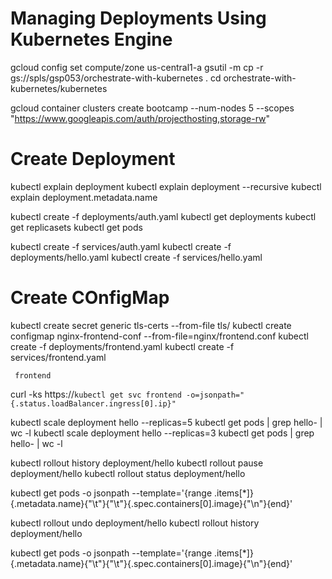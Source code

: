 #  Managing Deployments Using Kubernetes Engine
gcloud config set compute/zone us-central1-a
gsutil -m cp -r gs://spls/gsp053/orchestrate-with-kubernetes .
cd orchestrate-with-kubernetes/kubernetes

gcloud container clusters create bootcamp --num-nodes 5 --scopes "https://www.googleapis.com/auth/projecthosting,storage-rw"


# Create Deployment

kubectl explain deployment
kubectl explain deployment --recursive
kubectl explain deployment.metadata.name

kubectl create -f deployments/auth.yaml
kubectl get deployments
kubectl get replicasets
kubectl get pods

kubectl create -f services/auth.yaml
kubectl create -f deployments/hello.yaml
kubectl create -f services/hello.yaml

# Create COnfigMap
kubectl create secret generic tls-certs --from-file tls/
kubectl create configmap nginx-frontend-conf --from-file=nginx/frontend.conf
kubectl create -f deployments/frontend.yaml
kubectl create -f services/frontend.yaml

     frontend

curl -ks https://`kubectl get svc frontend -o=jsonpath="{.status.loadBalancer.ingress[0].ip}"` 

kubectl scale deployment hello --replicas=5
kubectl get pods | grep hello- | wc -l
kubectl scale deployment hello --replicas=3
kubectl get pods | grep hello- | wc -l

kubectl rollout history deployment/hello
kubectl rollout pause deployment/hello
kubectl rollout status deployment/hello

kubectl get pods -o jsonpath --template='{range .items[*]}{.metadata.name}{"\t"}{"\t"}{.spec.containers[0].image}{"\n"}{end}'

kubectl rollout undo deployment/hello
kubectl rollout history deployment/hello

kubectl get pods -o jsonpath --template='{range .items[*]}{.metadata.name}{"\t"}{"\t"}{.spec.containers[0].image}{"\n"}{end}'
